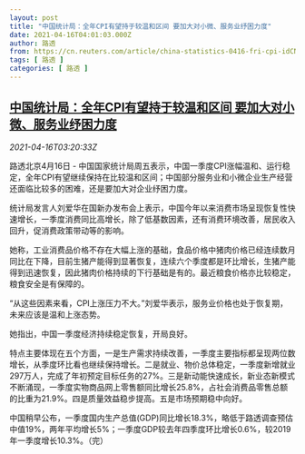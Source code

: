 ```yaml
---
layout: post
title: "中国统计局：全年CPI有望持于较温和区间 要加大对小微、服务业纾困力度"
date: 2021-04-16T04:01:03.000Z
author: 路透
from: https://cn.reuters.com/article/china-statistics-0416-fri-cpi-idCNKBS2C30AR
tags: [ 路透 ]
categories: [ 路透 ]
---
```

<!--1618545663000-->
[中国统计局：全年CPI有望持于较温和区间 要加大对小微、服务业纾困力度](https://cn.reuters.com/article/china-statistics-0416-fri-cpi-idCNKBS2C30AR)
------

<div>
<div><i>2021-04-16T03:20:33Z</i></div><p>路透北京4月16日 - 中国国家统计局周五表示，中国一季度CPI涨幅温和、运行稳定，全年CPI有望继续保持在比较温和区间；中国部分服务业和小微企业生产经营还面临比较多的困难，还是要加大对企业纾困力度。</p><p>统计局发言人刘爱华在国新办发布会上表示，中国今年以来消费市场呈现恢复性快速增长，一季度消费同比高增长，除了低基数因素，还有消费环境改善，居民收入回升，促消费政策带动等的影响。</p><p>她称，工业消费品价格不存在大幅上涨的基础，食品价格中猪肉价格已经连续数月同比在下降，目前生猪产能得到显著恢复，连续六个季度都是环比增长，生猪产能得到迅速恢复，因此猪肉价格持续的下行基础是有的。最近粮食价格亦比较稳定，粮食安全是有保障的。</p><p>“从这些因素来看，CPI上涨压力不大。”刘爱华表示，服务业价格也处于恢复期，未来应该是温和上涨态势。</p><p>她指出，中国一季度经济持续稳定恢复，开局良好。</p><p>特点主要体现在五个方面，一是生产需求持续改善，一季度主要指标都呈现两位数增长，从季度环比看也继续保持增长。二是就业、物价总体稳定，一季度新增就业297万人，完成了年初预定目标任务的27%。三是新动能快速成长，新业态新模式不断涌现，一季度实物商品网上零售额同比增长25.8%，占社会消费品零售总额的比重为21.9%。四是质量效益稳步提高。五是市场预期稳中向好。</p><p>中国稍早公布，一季度国内生产总值(GDP)同比增长18.3%，略低于路透调查预估中值19%，两年平均增长5%；一季度GDP较去年四季度环比增长0.6%，较2019年一季度增长10.3%。（完）</p>
</div>
